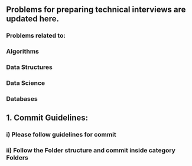 ## Problems for preparing technical interviews are updated here. 

### Problems related to:

  ### Algorithms

  ### Data Structures

  ### Data Science

  ### Databases



## 1. Commit Guidelines:

### i) Please follow guidelines for commit

### ii) Follow the Folder structure and commit inside category Folders
